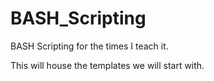 # BASH_Scripting
BASH Scripting for the times I teach it.

This will house the templates we will start with.
